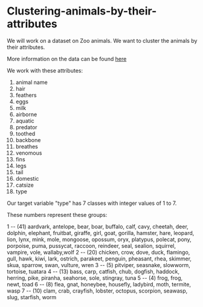 # Clustering-animals-by-their-attributes

We will work on a dataset on Zoo animals. We want to cluster the animals by their attributes.

More information on the data can be found [here](https://archive.ics.uci.edu/ml/datasets/zoo)

We work with these attributes:

1. animal name
2. hair
3. feathers
4. eggs
5. milk
6. airborne
7. aquatic
8. predator
9. toothed
10. backbone
11. breathes
12. venomous
13. fins
14. legs
15. tail
16. domestic
17. catsize
18. type

Our target variable "type" has 7 classes with integer values of 1 to 7.

These numbers represent these groups:

1 -- (41) aardvark, antelope, bear, boar, buffalo, calf, cavy, cheetah, deer, dolphin, elephant, fruitbat, giraffe, girl, goat, gorilla, hamster, hare, leopard, lion, lynx, mink, mole, mongoose, opossum, oryx, platypus, polecat, pony, porpoise, puma, pussycat, raccoon, reindeer, seal, sealion, squirrel, vampire, vole, wallaby,wolf 
2 -- (20) chicken, crow, dove, duck, flamingo, gull, hawk, kiwi, lark, ostrich, parakeet, penguin, pheasant, rhea, skimmer, skua, sparrow, swan, vulture, wren 
3 -- (5) pitviper, seasnake, slowworm, tortoise, tuatara 
4 -- (13) bass, carp, catfish, chub, dogfish, haddock, herring, pike, piranha, seahorse, sole, stingray, tuna 
5 -- (4) frog, frog, newt, toad 
6 -- (8) flea, gnat, honeybee, housefly, ladybird, moth, termite, wasp 
7 -- (10) clam, crab, crayfish, lobster, octopus, scorpion, seawasp, slug, starfish, worm
